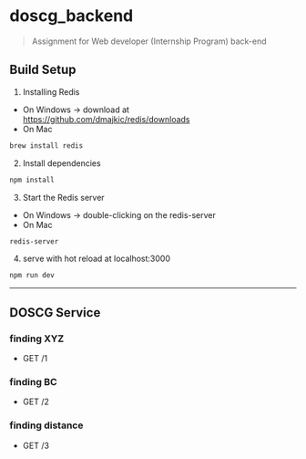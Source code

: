 # doscg_backend

> Assignment for Web developer (Internship Program) back-end

## Build Setup

1. Installing Redis
- On Windows -> download at <https://github.com/dmajkic/redis/downloads>
- On Mac
``` bash
brew install redis
```
2. Install dependencies
``` bash
npm install
```
3. Start the Redis server
- On Windows -> double-clicking on the redis-server
- On Mac
``` bash
redis-server
```
4. serve with hot reload at localhost:3000
``` bash
npm run dev
```
---

## DOSCG Service

### finding XYZ
- GET /1

### finding BC
- GET /2

### finding distance
- GET /3
